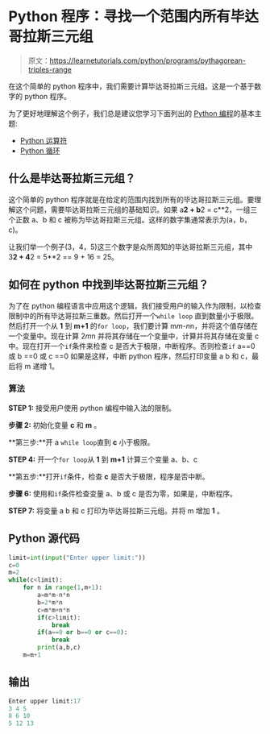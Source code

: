 # Python 程序：寻找一个范围内所有毕达哥拉斯三元组

> 原文：<https://learnetutorials.com/python/programs/pythagorean-triples-range>

在这个简单的 python 程序中，我们需要计算毕达哥拉斯三元组。这是一个基于数字的 python 程序。

为了更好地理解这个例子，我们总是建议您学习下面列出的 [Python 编程](../ "Python tutorial")的基本主题:

*   [Python 运算符](../../python/python-operators "operators in python")
*   [Python 循环](../../python/python-loop-tutorials "Loops in python")

## 什么是毕达哥拉斯三元组？

这个简单的 python 程序就是在给定的范围内找到所有的毕达哥拉斯三元组。要理解这个问题，需要毕达哥拉斯三元组的基础知识。如果 a**2 + b**2 = c**2，一组三个正数 a、b 和 c 被称为毕达哥拉斯三元组。这样的数字集通常表示为(a，b，c)。

让我们举一个例子(3，4，5)这三个数字是众所周知的毕达哥拉斯三元组，其中 3**2 + 4**2 = 5**2 == 9 + 16 = 25。

## 如何在 python 中找到毕达哥拉斯三元组？

为了在 python 编程语言中应用这个逻辑，我们接受用户的输入作为限制，以检查限制中的所有毕达哥拉斯三重数。然后打开一个`while loop` 直到数量小于极限。然后打开一个从 **1** 到 **m+1** 的`for loop`，我们要计算 m*m-n*n，并将这个值存储在一个变量中。现在计算 2*m*n 并将其存储在一个变量中，计算并将其存储在变量 c 中。现在打开一个`if`条件来检查 c 是否大于极限，中断程序。否则检查`if` a==0 或 b ==0 或 c ==0 如果是这样，中断 python 程序，然后打印变量 a b 和 c，最后将 m 递增 1。

### 算法

**STEP 1:** 接受用户使用 python 编程中输入法的限制。

**步骤 2:** 初始化变量 **c** 和 **m** 。

**第三步:**开 a `while loop`直到 **c** 小于极限。

**STEP 4:** 开一个`for loop`从 **1** 到 **m+1** 计算三个变量 a、b、c

**第五步:**打开`if`条件，检查 **c** 是否大于极限，程序是否中断。

**步骤 6:** 使用和`if`条件检查变量 a、b 或 c 是否为零，如果是，中断程序。

**STEP 7:** 将变量 a b 和 c 打印为毕达哥拉斯三元组。并将 m 增加 **1** 。

## Python 源代码

```py
limit=int(input("Enter upper limit:"))
c=0
m=2
while(c<limit):
    for n in range(1,m+1):
        a=m*m-n*n
        b=2*m*n
        c=m*m+n*n
        if(c>limit):
            break
        if(a==0 or b==0 or c==0):
            break
        print(a,b,c)
    m=m+1

```

## 输出

```py
Enter upper limit:17
3 4 5
8 6 10
5 12 13 
```